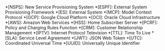 *[NSPS]: New Service Provisioning System
*[ESPF]: External System Provisioning Framework
*[ES]: External System
*[MCP]: Model Context Protocol
*[GCP]: Google Cloud Platform
*[OCI]: Oracle Cloud Infrastructure
*[AWS]: Amazon Web Services
*[HSS]: Home Subscriber Server
*[PCRF]: Policy and Charging Rules Function
*[CRM]: Customer Relationship Management
*[IPTV]: Internet Protocol Television
*[TTL]: Time To Live
*[SLA]: Service Level Agreement
*[JWT]: JSON Web Token
*[UTC]: Coordinated Universal Time
*[UUID]: Universally Unique Identifier